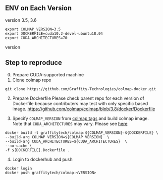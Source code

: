 ## ENV on Each Version
version 3.5, 3.6
```
export COLMAP_VERSION=3.5
export DOCKERFILE=cuda10.2-devel-ubuntu18.04
export CUDA_ARCHITECTURES=70
```

version 

## Step to reproduce

0. Prepare CUDA-supported machine
1. Clone colmap repo
```
git clone https://github.com/Graffity-Technologies/colmap-docker.git
```
2. Prepare Dockerfile
Please check parent repo for each version of Dockerfile because contributers may test with only specific based image.
https://github.com/colmap/colmap/blob/3.8/docker/Dockerfile

3. Specify `COLMAP_VERSION` from [colmap tags](https://github.com/colmap/colmap/tags) and build colmap image. <br/>
Note that `CUDA_ARCHITECTURES` may vary. Please see [here](https://github.com/colmap/colmap/issues/1822) <br/>
```
docker build -t graffitytech/colmap:${COLMAP_VERSION}-${DOCKERFILE} \
--build-arg COLMAP_VERSION=${COLMAP_VERSION}  \
--build-arg CUDA_ARCHITECTURES=${CUDA_ARCHITECTURES}  \
--no-cache \
-f ${DOCKERFILE}.Dockerfile .
```

4. Login to dockerhub and push
```
docker login
docker push graffitytech/colmap:<VERSION>
```
